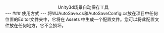 <div align='center'>Unity3d场景自动保存工具</div>
---
### 使用方式
---
将WJAutoSave.cs和AutoSaveConfig.cs放在项目中任何位置的Editor文件夹中，它将在 Assets 中生成一个配置文件。您可以将此配置文件放在任何地方，它不会损坏。
